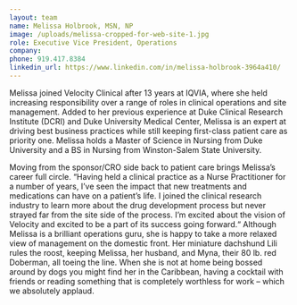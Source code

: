 ```yaml
---
layout: team
name: Melissa Holbrook, MSN, NP
image: /uploads/melissa-cropped-for-web-site-1.jpg
role: Executive Vice President, Operations
company:
phone: 919.417.8384
linkedin_url: https://www.linkedin.com/in/melissa-holbrook-3964a410/
---
```


Melissa joined Velocity Clinical after 13 years at IQVIA, where she held increasing responsibility over a range of roles in clinical operations and site management. Added to her previous experience at Duke Clinical Research Institute (DCRI) and Duke University Medical Center, Melissa is an expert at driving best business practices while still keeping first-class patient care as priority one. Melissa holds a Master of Science in Nursing from Duke University and a BS in Nursing from Winston-Salem State University.

Moving from the sponsor/CRO side back to patient care brings Melissa’s career full circle. “Having held a clinical practice as a Nurse Practitioner for a number of years, I’ve seen the impact that new treatments and medications can have on a patient’s life. I joined the clinical research industry to learn more about the drug development process but never strayed far from the site side of the process. I’m excited about the vision of Velocity and excited to be a part of its success going forward.“ Although Melissa is a brilliant operations guru, she is happy to take a more relaxed view of management on the domestic front. Her miniature dachshund Lili rules the roost, keeping Melissa, her husband, and Myna, their 80 lb. red Doberman, all toeing the line. When she is not at home being bossed around by dogs you might find her in the Caribbean, having a cocktail with friends or reading something that is completely worthless for work – which we absolutely applaud.
